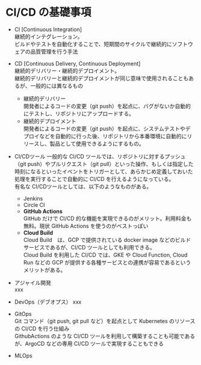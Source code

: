 # CI/CD の基礎事項

- CI [Continuous Integration]<br>
    継続的インテグレーション。<br>
    ビルドやテストを自動化することで、短期間のサイクルで継続的にソフトウェアの品質管理を行う手法

- CD [Continuous Delivery, Continuous Deployment]<br>
    継続的デリバリー・継続的デプロイメント。<br>
    継続的デリバリーと継続的デプロイメントが同じ意味で使用されることもあるが、一般的には異なるもの
    - 継続的デリバリー<br>
        開発者によるコードの変更（git push）を起点に、バグがないか自動的にテストし、リポジトリにアップロードする。
    - 継続的デプロイメント<br>
        開発者によるコードの変更（git push）を起点に、システムテストやデプロイなどを自動的に行った後、リポジトリから本番環境に自動的にリリースし、製品として使用できるようにするもの。

- CI/CDツール
    一般的な CI/CD ツールでは、リポジトリに対するプッシュ（git push）やプルリクエスト（git pull）といった操作、もしくは指定した時刻になるといったイベントをトリガーとして、あらかじめ定義しておいた処理を実行することで自動的に CI/CD を行えるようになっている。<br>
    有名な CI/CDツールとしては、以下のようなものがある。<br>
    - Jenkins<br>
    - Circle CI<br>
    - **GitHub Actions**<br>
        GitHub だけで CI/CD 的な機能を実現できるのがメリット。利用料金も無料。現状 GitHub Actions を使うのがベストっぽい
    - **Cloud Build**<br>
        Cloud Build　は、GCP で提供されている docker image などのビルドサービスであるが、CI/CD ツールとしても利用できる。<br>
        Cloud Build を利用した CI/CD では、GKE や Cloud Function, Cloud Run などの GCP が提供する各種サービスとの連携が容易であるというメリットがある。

- アジャイル開発<br>
    xxx

- DevOps（デブオプス）
    xxx

- GitOps<br>
    Git コマンド（git push, git pull など）を起点として Kubernetes のリソースの CI/CD を行う仕組み<br>
    GithubActions のような CI/CD ツールを利用して構築することも可能であるが、ArgoCD などの専用 CI/CD ツールで実現することもできる

- MLOps

